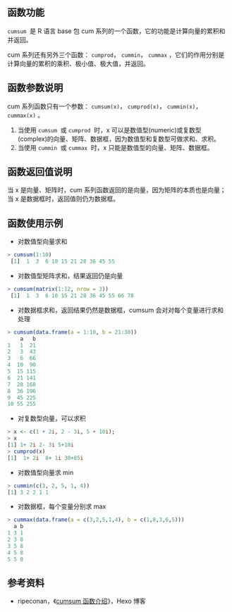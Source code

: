 ## 函数功能

`cumsum`  是 R 语言 base 包 cum 系列的一个函数，它的功能是计算向量的累积和并返回。

cum 系列还有另外三个函数： `cumprod`， `cummin`， `cummax` ，它们的作用分别是计算向量的累积的乘积、极小值、极大值，并返回。

## 函数参数说明

cum 系列函数只有一个参数： `cumsum(x)`， `cumprod(x)`， `cummin(x)`， `cummax(x)` 。

1. 当使用 `cumsum`  或 `cumprod`  时，x 可以是数值型(numeric)或复数型(complex)的向量、矩阵、数据框，因为数值型和复数型可做求和、求积。
2. 当使用 `cummin`  或 `cummax`  时，x 只能是数值型的向量、矩阵、数据框。

## 函数返回值说明

当 x 是向量、矩阵时，cum 系列函数返回的是向量，因为矩阵的本质也是向量；当 x 是数据框时，返回值则仍为数据框。

## 函数使用示例

- 对数值型向量求和

```r
> cumsum(1:10)
 [1]  1  3  6 10 15 21 28 36 45 55
```

- 对数值型矩阵求和，结果返回仍是向量

```r
> cumsum(matrix(1:12, nrow = 3))
 [1]  1  3  6 10 15 21 28 36 45 55 66 78
```

- 对数据框求和，返回结果仍然是数据框，cumsum 会对对每个变量进行求和处理

```r
> cumsum(data.frame(a = 1:10, b = 21:30))
    a   b
1   1  21
2   3  43
3   6  66
4  10  90
5  15 115
6  21 141
7  28 168
8  36 196
9  45 225
10 55 255
```

- 对复数型向量，可以求积

```r
> x <- c(1 + 2i, 2 - 3i, 5 + 10i);
> x
[1] 1+ 2i 2- 3i 5+10i
> cumprod(x)
[1]  1+ 2i  8+ 1i 30+85i
```

- 对数值型向量求 min

```r
> cummin(c(3, 2, 5, 1, 4))
[1] 3 2 2 1 1
```

- 对数据框，每个变量分别求 max

```r
> cummax(data.frame(a = c(3,2,5,1,4), b = c(1,8,3,6,5)))
  a b
1 3 1
2 3 8
3 5 8
4 5 8
5 5 8
```

## 参考资料

- ripeconan，《[cumsum 函数介绍](http://ripeconan.com/2014/10/18/cumsum/)》，Hexo 博客

